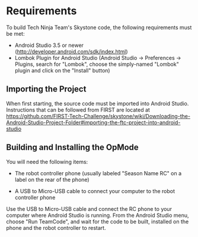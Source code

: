 # Requirements

To build Tech Ninja Team's Skystone code, the following requirements must be met:

* Android Studio 3.5 or newer (http://developer.android.com/sdk/index.html)
* Lombok Plugin for Android Studio (Android Studio -> Preferences -> Plugins, search for "Lombok", choose the simply-named "Lombok" plugin and click on the "Install" button)

## Importing the Project

When first starting, the source code must be imported into Android Studio. Instructions that can be followed from FIRST are located at https://github.com/FIRST-Tech-Challenge/skystone/wiki/Downloading-the-Android-Studio-Project-Folder#importing-the-ftc-project-into-android-studio

## Building and Installing the OpMode

You will need the following items:

* The robot controller phone (usually labeled "Season Name RC" on a label on the rear of the phone)

* A USB to Micro-USB cable to connect your computer to the robot controller phone

Use the USB to Micro-USB cable and connect the RC phone to your computer where Android Studio is running. From the Android Studio menu, choose "Run TeamCode", and wait for the code to be built, installed on the phone and the robot controller to restart.

